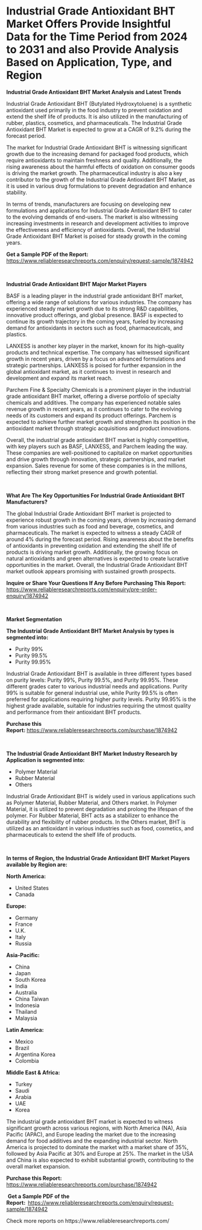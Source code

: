 <p><h1>Industrial Grade Antioxidant BHT Market Offers Provide Insightful Data for the Time Period from 2024 to 2031 and also Provide Analysis Based on Application, Type, and Region</h1></p><p><strong>Industrial Grade Antioxidant BHT Market Analysis and Latest Trends</strong></p>
<p><p>Industrial Grade Antioxidant BHT (Butylated Hydroxytoluene) is a synthetic antioxidant used primarily in the food industry to prevent oxidation and extend the shelf life of products. It is also utilized in the manufacturing of rubber, plastics, cosmetics, and pharmaceuticals. The Industrial Grade Antioxidant BHT Market is expected to grow at a CAGR of 9.2% during the forecast period.</p><p>The market for Industrial Grade Antioxidant BHT is witnessing significant growth due to the increasing demand for packaged food products, which require antioxidants to maintain freshness and quality. Additionally, the rising awareness about the harmful effects of oxidation on consumer goods is driving the market growth. The pharmaceutical industry is also a key contributor to the growth of the Industrial Grade Antioxidant BHT Market, as it is used in various drug formulations to prevent degradation and enhance stability.</p><p>In terms of trends, manufacturers are focusing on developing new formulations and applications for Industrial Grade Antioxidant BHT to cater to the evolving demands of end-users. The market is also witnessing increasing investments in research and development activities to improve the effectiveness and efficiency of antioxidants. Overall, the Industrial Grade Antioxidant BHT Market is poised for steady growth in the coming years.</p></p>
<p><strong>Get a Sample PDF of the Report:&nbsp;</strong> <a href="https://www.reliableresearchreports.com/enquiry/request-sample/1874942">https://www.reliableresearchreports.com/enquiry/request-sample/1874942</a></p>
<p>&nbsp;</p>
<p><strong>Industrial Grade Antioxidant BHT Major Market Players</strong></p>
<p><p>BASF is a leading player in the industrial grade antioxidant BHT market, offering a wide range of solutions for various industries. The company has experienced steady market growth due to its strong R&D capabilities, innovative product offerings, and global presence. BASF is expected to continue its growth trajectory in the coming years, fueled by increasing demand for antioxidants in sectors such as food, pharmaceuticals, and plastics.</p><p>LANXESS is another key player in the market, known for its high-quality products and technical expertise. The company has witnessed significant growth in recent years, driven by a focus on advanced formulations and strategic partnerships. LANXESS is poised for further expansion in the global antioxidant market, as it continues to invest in research and development and expand its market reach.</p><p>Parchem Fine & Specialty Chemicals is a prominent player in the industrial grade antioxidant BHT market, offering a diverse portfolio of specialty chemicals and additives. The company has experienced notable sales revenue growth in recent years, as it continues to cater to the evolving needs of its customers and expand its product offerings. Parchem is expected to achieve further market growth and strengthen its position in the antioxidant market through strategic acquisitions and product innovations.</p><p>Overall, the industrial grade antioxidant BHT market is highly competitive, with key players such as BASF, LANXESS, and Parchem leading the way. These companies are well-positioned to capitalize on market opportunities and drive growth through innovation, strategic partnerships, and market expansion. Sales revenue for some of these companies is in the millions, reflecting their strong market presence and growth potential.</p></p>
<p>&nbsp;</p>
<p><strong>What Are The Key Opportunities For Industrial Grade Antioxidant BHT Manufacturers?</strong></p>
<p><p>The global Industrial Grade Antioxidant BHT market is projected to experience robust growth in the coming years, driven by increasing demand from various industries such as food and beverage, cosmetics, and pharmaceuticals. The market is expected to witness a steady CAGR of around 4% during the forecast period. Rising awareness about the benefits of antioxidants in preventing oxidation and extending the shelf life of products is driving market growth. Additionally, the growing focus on natural antioxidants and green alternatives is expected to create lucrative opportunities in the market. Overall, the Industrial Grade Antioxidant BHT market outlook appears promising with sustained growth prospects.</p></p>
<p><strong>Inquire or Share Your Questions If Any Before Purchasing This Report:</strong> <a href="https://www.reliableresearchreports.com/enquiry/pre-order-enquiry/1874942">https://www.reliableresearchreports.com/enquiry/pre-order-enquiry/1874942</a></p>
<p>&nbsp;</p>
<p><strong>Market Segmentation</strong></p>
<p><strong>The Industrial Grade Antioxidant BHT Market Analysis by types is segmented into:</strong></p>
<p><ul><li>Purity 99%</li><li>Purity 99.5%</li><li>Purity 99.95%</li></ul></p>
<p><p>Industrial Grade Antioxidant BHT is available in three different types based on purity levels: Purity 99%, Purity 99.5%, and Purity 99.95%. These different grades cater to various industrial needs and applications. Purity 99% is suitable for general industrial use, while Purity 99.5% is often preferred for applications requiring higher purity levels. Purity 99.95% is the highest grade available, suitable for industries requiring the utmost quality and performance from their antioxidant BHT products.</p></p>
<p><strong>Purchase this Report:&nbsp;</strong><a href="https://www.reliableresearchreports.com/purchase/1874942">https://www.reliableresearchreports.com/purchase/1874942</a></p>
<p>&nbsp;</p>
<p><strong>The Industrial Grade Antioxidant BHT Market Industry Research by Application is segmented into:</strong></p>
<p><ul><li>Polymer Material</li><li>Rubber Material</li><li>Others</li></ul></p>
<p><p>Industrial Grade Antioxidant BHT is widely used in various applications such as Polymer Material, Rubber Material, and Others market. In Polymer Material, it is utilized to prevent degradation and prolong the lifespan of the polymer. For Rubber Material, BHT acts as a stabilizer to enhance the durability and flexibility of rubber products. In the Others market, BHT is utilized as an antioxidant in various industries such as food, cosmetics, and pharmaceuticals to extend the shelf life of products.</p></p>
<p>&nbsp;</p>
<p><strong>In terms of Region, the Industrial Grade Antioxidant BHT Market Players available by Region are:</strong></p>
<p>
    <p> <strong> North America: </strong>
        <ul>
            <li>United States</li>
            <li>Canada</li>
        </ul>
        </p> 
    <p> <strong> Europe: </strong>
        <ul>
            <li>Germany</li>
            <li>France</li>
            <li>U.K.</li>
            <li>Italy</li>
            <li>Russia</li>
        </ul>
        </p> 
    <p> <strong> Asia-Pacific: </strong>
        <ul>
            <li>China</li>
            <li>Japan</li>
            <li>South Korea</li>
            <li>India</li>
            <li>Australia</li>
            <li>China Taiwan</li>
            <li>Indonesia</li>
            <li>Thailand</li>
            <li>Malaysia</li>
        </ul>
        </p> 
    <p> <strong> Latin America: </strong>
        <ul>
            <li>Mexico</li>
            <li>Brazil</li>
            <li>Argentina Korea</li>
            <li>Colombia</li>
        </ul>
        </p> 
    <p> <strong> Middle East & Africa: </strong>
        <ul>
            <li>Turkey</li>
            <li>Saudi</li>
            <li>Arabia</li>
            <li>UAE</li>
            <li>Korea</li>
        </ul>
    </p>
    </p>
<p><p>The industrial grade antioxidant BHT market is expected to witness significant growth across various regions, with North America (NA), Asia Pacific (APAC), and Europe leading the market due to the increasing demand for food additives and the expanding industrial sector. North America is projected to dominate the market with a market share of 35%, followed by Asia Pacific at 30% and Europe at 25%. The market in the USA and China is also expected to exhibit substantial growth, contributing to the overall market expansion.</p></p>
<p><strong>Purchase this Report: </strong><a href="https://www.reliableresearchreports.com/purchase/1874942">https://www.reliableresearchreports.com/purchase/1874942</a></p>
<p>&nbsp;<strong>Get a Sample PDF of the Report:&nbsp;&nbsp;</strong><a href="https://www.reliableresearchreports.com/enquiry/request-sample/1874942">https://www.reliableresearchreports.com/enquiry/request-sample/1874942</a></p>
<p><strong></strong></p>
<p>Check more reports on https://www.reliableresearchreports.com/</p>